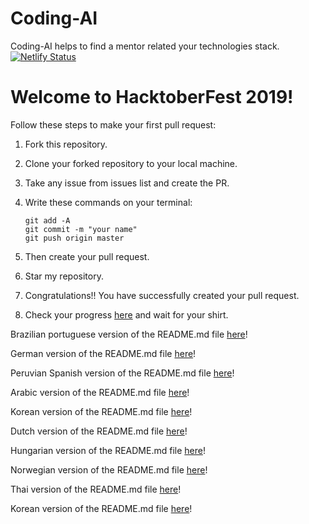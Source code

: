 # Coding-AI 
Coding-AI helps to find a mentor related your technologies stack. &nbsp; [![Netlify Status](https://api.netlify.com/api/v1/badges/1355ea63-470d-4f37-987e-af334ab16432/deploy-status)](https://app.netlify.com/sites/mentors/deploys)


# Welcome to HacktoberFest 2019!
Follow these steps to make your first pull request:

1. Fork this repository.

2. Clone your forked repository to your local machine.

3. Take any issue from issues list and create the PR.

4. Write these commands on your terminal:
    ```
    git add -A
    git commit -m "your name"
    git push origin master
    ```
5. Then create your pull request.

6. Star my repository.

7. Congratulations!! You have successfully created your pull request.

8. Check your progress [here](https://hacktoberfest.digitalocean.com/profile) and wait for your shirt.

Brazilian portuguese version of the README.md file [here](readme-translations/README-ptbr.md)!

German version of the README.md file [here](readme-translations/README-de.md)!

Peruvian Spanish version of the README.md file [here](readme-translations/README-es.md)!

Arabic version of the README.md file [here](readme-translations/README-ar.md)!

Korean version of the README.md file [here](readme-translations/README-kr.md)!


Dutch version of the README.md file [here](readme-translations/README-nl.md)!


Hungarian version of the README.md file [here](readme-translations/README-hu.md)!

Norwegian version of the README.md file [here](readme-translations/README-no.md)!

Thai version of the README.md file [here](readme-translations/README-th.md)!

Korean version of the README.md file [here](readme-translations/README-kr.md)!




